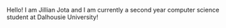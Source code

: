 Hello! I am Jillian Jota and I am currently a second year computer science student at Dalhousie University! 
